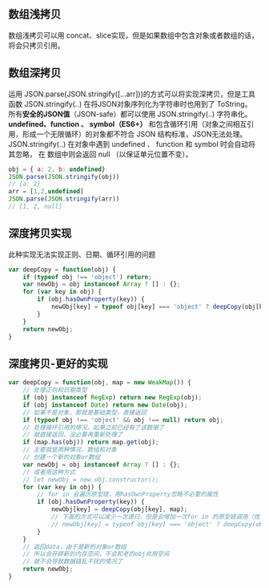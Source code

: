 ## 数组浅拷贝

数组浅拷贝可以用 concat、slice实现，但是如果数组中包含对象或者数组的话，将会只拷贝引用。

## 数组深拷贝

运用 JSON.parse(JSON.stringify([...arr]))的方式可以将实现深拷贝，但是工具函数 JSON.stringify(..) 在将JSON对象序列化为字符串时也用到了 ToString。   
所有**安全的JSON值**（JSON-safe）都可以使用 JSON.stringify(..) 字符串化。
**undefined、function 、 symbol（ES6+）** 和包含循环引用（对象之间相互引用，形成一个无限循环）的对象都不符合 JSON 结构标准，JSON无法处理。
JSON.stringify(..) 在对象中遇到 undefined 、 function 和 symbol 时会自动将其忽略， 在 数组中则会返回 null （以保证单元位置不变）。

```javascript
obj = { a: 2, b: undefined}
JSON.parse(JSON.stringify(obj))
// {a: 2}
arr = [1,2,undefined]
JSON.parse(JSON.stringify(arr))
// [1, 2, null]
```

## 深度拷贝实现
此种实现无法实现正则、日期、循环引用的问题

```javascript
var deepCopy = function(obj) {
    if (typeof obj !== 'object') return;
    var newObj = obj instanceof Array ? [] : {};
    for (var key in obj) {
        if (obj.hasOwnProperty(key)) {
            newObj[key] = typeof obj[key] === 'object' ? deepCopy(obj[key]) : obj[key];
        }
    }
    return newObj;
}
```

## 深度拷贝-更好的实现

```javascript
var deepCopy = function(obj, map = new WeakMap()) {
    // 处理正则和日期类型
    if (obj instanceof RegExp) return new RegExp(obj);
    if (obj instanceof Date) return new Date(obj);
    // 如果不是对象，那就是基础类型，直接返回
    if (typeof obj !== 'object' && obj !== null) return obj;
    // 处理循环引用的情况，如果之前已经有了该数据了
    // 就直接返回，没必要再重新处理了
    if (map.has(obj)) return map.get(obj);
    // 主要就是两种情况，数组和对象
    // 创建一个新的对象or数组
    var newObj = obj instanceof Array ? [] : {};
    // 或者用这种方式
    // let newObj = new obj.constructor();
    for (var key in obj) {
        // for in 会遍历原型链，用hasOwnProperty忽略不必要的属性
        if (obj.hasOwnProperty(key)) {
            newObj[key] = deepCopy(obj[key], map);
            // 下面的方式可以减少一次递归，但是会增加一次for in 的原型链调用（性能取舍暂时还不知道）
            // newObj[key] = typeof obj[key] === 'object' ? deepCopy(obj[key]) : obj[key];
        }
    }
    // 返回data，由于是新的对象or数组
    // 所以会开辟新的内存空间，不会和老的obj共用空间
    // 就不会导致数据错乱干扰的情况了
    return newObj;
}
```
